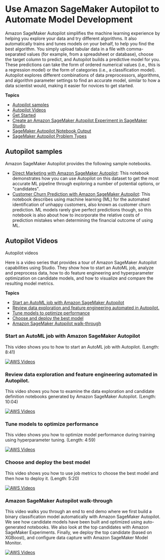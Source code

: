 # Use Amazon SageMaker Autopilot to Automate Model Development<a name="autopilot-automate-model-development"></a>

 Amazon SageMaker Autopilot simplifies the machine learning experience by helping you explore your data and try different algorithms\. It also automatically trains and tunes models on your behalf, to help you find the best algorithm\. You simply upload tabular data in a file with comma\-separated values \(for example, from a spreadsheet or database\), choose the target column to predict, and Autopilot builds a predictive model for you\. These predictions can take the form of ordered numerical values \(i\.e\., this is a regression model\) or the form of categories \(i\.e\., a classification model\)\. Autopilot explores different combinations of data preprocessors, algorithms, and algorithm parameter settings to find an accurate model, similar to how a data scientist would, making it easier for novices to get started\. 

**Topics**
+ [Autopilot samples](#autopilot-samples)
+ [Autopilot Videos](#autopilot-videos)
+ [Get Started](autopilot-automate-model-development-get-started.md)
+ [Create an Amazon SageMaker Autopilot Experiment in SageMaker Studio](autopilot-automate-model-development-create-experiment.md)
+ [SageMaker Autopilot Notebook Output](autopilot-automate-model-development-notebook-output.md)
+ [SageMaker Autopilot Problem Types](autopilot-automate-model-development-problem-types.md)

## Autopilot samples<a name="autopilot-samples"></a>

Amazon SageMaker Autopilot provides the following sample notebooks\.
+ [ Direct Marketing with Amazon SageMaker Autopilot](https://github.com/awslabs/amazon-sagemaker-examples/blob/master/autopilot/sagemaker_autopilot_direct_marketing.ipynb): This notebook demonstrates how you can use Autopilot on this dataset to get the most accurate ML pipeline through exploring a number of potential options, or "candidates"\.
+ [Customer Churn Prediction with Amazon SageMaker Autopilot](https://github.com/awslabs/amazon-sagemaker-examples/blob/master/autopilot/autopilot_customer_churn.ipynb): This notebook describes using machine learning \(ML\) for the automated identification of unhappy customers, also known as customer churn prediction\. ML models rarely give perfect predictions though, so this notebook is also about how to incorporate the relative costs of prediction mistakes when determining the financial outcome of using ML\.

## Autopilot Videos<a name="autopilot-videos"></a>

Autopilot videos

Here is a video series that provides a tour of Amazon SageMaker Autopilot capabilities using Studio\. They show how to start an AutoML job, analyze and preprocess data, how to do feature engineering and hyperparameter optimization on candidate models, and how to visualize and compare the resulting model metrics\.

**Topics**
+ [Start an AutoML job with Amazon SageMaker Autopilot](#autopilot-video-start-automl-job)
+ [Review data exploration and feature engineering automated in Autopilot\.](#autopilot-video-generated-notebooks)
+ [Tune models to optimize performance](#autopilot-video-optimizing-model-performance)
+ [Choose and deploy the best model](#autopilot-video-choose-and-deploy-the-best-model)
+ [Amazon SageMaker Autopilot walk\-through](#topicID)

### Start an AutoML job with Amazon SageMaker Autopilot<a name="autopilot-video-start-automl-job"></a>

This video shows you to how to start an AutoML job with Autopilot\. \(Length: 8:41\)

[![AWS Videos](http://img.youtube.com/vi/https://www.youtube.com/embed/qMEtqJPhqpA/0.jpg)](http://www.youtube.com/watch?v=https://www.youtube.com/embed/qMEtqJPhqpA)

### Review data exploration and feature engineering automated in Autopilot\.<a name="autopilot-video-generated-notebooks"></a>

This video shows you how to examine the data exploration and candidate definition notebooks generated by Amazon SageMaker Autopilot\. \(Length: 10:04\)

[![AWS Videos](http://img.youtube.com/vi/https://www.youtube.com/embed/WsfRAeGzgm8/0.jpg)](http://www.youtube.com/watch?v=https://www.youtube.com/embed/WsfRAeGzgm8)

### Tune models to optimize performance<a name="autopilot-video-optimizing-model-performance"></a>

This video shows you how to optimize model performance during training using hyperparameter tuning\. \(Length: 4:59\)

[![AWS Videos](http://img.youtube.com/vi/https://www.youtube.com/embed/KZSTsWrDGXs/0.jpg)](http://www.youtube.com/watch?v=https://www.youtube.com/embed/KZSTsWrDGXs)

### Choose and deploy the best model<a name="autopilot-video-choose-and-deploy-the-best-model"></a>

This video shows you how to use job metrics to choose the best model and then how to deploy it\. \(Length: 5:20\)

[![AWS Videos](http://img.youtube.com/vi/https://www.youtube.com/embed/vRHyX3kDstI/0.jpg)](http://www.youtube.com/watch?v=https://www.youtube.com/embed/vRHyX3kDstI)

### Amazon SageMaker Autopilot walk\-through<a name="topicID"></a>

This video walks you through an end to end demo where we first build a binary classification model automatically with Amazon SageMaker Autopilot\. We see how candidate models have been built and optimized using auto\-generated notebooks\. We also look at the top candidates with Amazon SageMaker Experiments\. Finally, we deploy the top candidate \(based on XGBoost\), and configure data capture with Amazon SageMaker Model Monitor\.

[![AWS Videos](http://img.youtube.com/vi/https://www.youtube.com/embed/DRjOOaR2prQ/0.jpg)](http://www.youtube.com/watch?v=https://www.youtube.com/embed/DRjOOaR2prQ)
